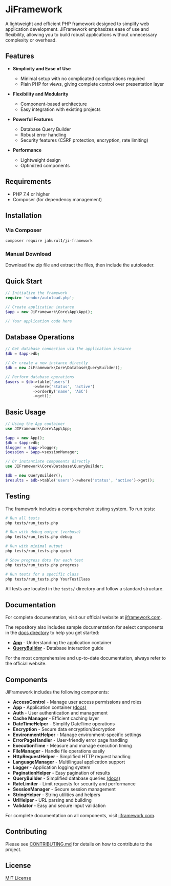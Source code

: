 # JiFramework

A lightweight and efficient PHP framework designed to simplify web application development. JiFramework emphasizes ease of use and flexibility, allowing you to build robust applications without unnecessary complexity or overhead.

## Features

- **Simplicity and Ease of Use**
  - Minimal setup with no complicated configurations required
  - Plain PHP for views, giving complete control over presentation layer

- **Flexibility and Modularity**
  - Component-based architecture
  - Easy integration with existing projects

- **Powerful Features**
  - Database Query Builder
  - Robust error handling
  - Security features (CSRF protection, encryption, rate limiting)

- **Performance**
  - Lightweight design
  - Optimized components

## Requirements

- PHP 7.4 or higher
- Composer (for dependency management)

## Installation

### Via Composer

```bash
composer require jahurul1/ji-framework
```

### Manual Download

Download the zip file and extract the files, then include the autoloader.

## Quick Start

```php
// Initialize the framework
require 'vendor/autoload.php';

// Create application instance
$app = new JiFramework\Core\App\App();

// Your application code here
```

## Database Operations

```php
// Get database connection via the application instance
$db = $app->db;

// Or create a new instance directly
$db = new JiFramework\Core\Database\QueryBuilder();

// Perform database operations
$users = $db->table('users')
            ->where('status', 'active')
            ->orderBy('name', 'ASC')
            ->get();
```

## Basic Usage

```php
// Using the App container
use JIFramework\Core\App\App;

$app = new App();
$db = $app->db;
$logger = $app->logger;
$session = $app->sessionManager;

// Or instantiate components directly
use JIFramework\Core\Database\QueryBuilder;

$db = new QueryBuilder();
$results = $db->table('users')->where('status', 'active')->get();
```

## Testing

The framework includes a comprehensive testing system. To run tests:

```bash
# Run all tests
php tests/run_tests.php

# Run with debug output (verbose)
php tests/run_tests.php debug

# Run with minimal output
php tests/run_tests.php quiet

# Show progress dots for each test
php tests/run_tests.php progress

# Run tests for a specific class
php tests/run_tests.php YourTestClass
```

All tests are located in the `tests/` directory and follow a standard structure.

## Documentation

For complete documentation, visit our official website at [jiframework.com](https://jiframework.com/).

The repository also includes sample documentation for select components in the [docs directory](docs/) to help you get started:

- **[App](docs/components/app.md)** - Understanding the application container
- **[QueryBuilder](docs/components/query-builder.md)** - Database interaction guide

For the most comprehensive and up-to-date documentation, always refer to the official website.

## Components

JiFramework includes the following components:

- **AccessControl** - Manage user access permissions and roles
- **App** - Application container [(docs)](docs/components/app.md)
- **Auth** - User authentication and management
- **Cache Manager** - Efficient caching layer
- **DateTimeHelper** - Simplify DateTime operations
- **Encryption** - Secure data encryption/decryption
- **EnvironmentHelper** - Manage environment-specific settings
- **ErrorPageHandler** - User-friendly error page handling
- **ExecutionTime** - Measure and manage execution timing
- **FileManager** - Handle file operations easily
- **HttpRequestHelper** - Simplified HTTP request handling
- **LanguageManager** - Multilingual application support
- **Logger** - Application logging system
- **PaginationHelper** - Easy pagination of results
- **QueryBuilder** - Simplified database queries [(docs)](docs/components/query-builder.md)
- **RateLimiter** - Limit requests for security and performance
- **SessionManager** - Secure session management
- **StringHelper** - String utilities and helpers
- **UrlHelper** - URL parsing and building
- **Validator** - Easy and secure input validation

For complete documentation on all components, visit [jiframework.com](https://jiframework.com/).

## Contributing

Please see [CONTRIBUTING.md](CONTRIBUTING.md) for details on how to contribute to the project.

## License

[MIT License](LICENSE) 
